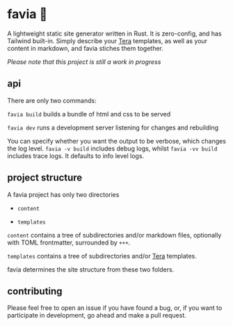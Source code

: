 # favia 🪸

A lightweight static site generator written in Rust. It is zero-config, and has Tailwind built-in. Simply describe your [Tera](https://tera.netlify.app/) templates, as well as your content in markdown, and favia stiches them together.

_Please note that this project is still a work in progress_

## api

There are only two commands:

`favia build` builds a bundle of html and css to be served

`favia dev` runs a development server listening for changes and rebuilding

You can specify whether you want the output to be verbose, which changes the log level. `favia -v build` includes debug logs, whilst `favia -vv build` includes trace logs. It defaults to info level logs.

## project structure

A favia project has only two directories

- `content`

- `templates`

`content` contains a tree of subdirectories and/or markdown files, optionally with TOML frontmatter, surrounded by `+++`.

`templates` contains a tree of subdirectories and/or [Tera](https://tera.netlify.app/) templates.

favia determines the site structure from these two folders.

## contributing

Please feel free to open an issue if you have found a bug, or, if you want to participate in development, go ahead and make a pull request.
